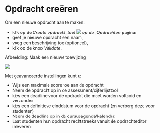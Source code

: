 # Opdracht creëren

Om een nieuwe opdracht aan te maken:

* klik op de _Create opdracht\_tool_ ![](../../.gitbook/assets/graphics65%20%283%29.png) _op de \_Opdrachten_ pagina:
* geef je nieuwe opdracht een naam,
* voeg een beschrijving toe \(optioneel\),
* klik op de knop _Validate_.

Afbeelding: Maak een nieuwe toewijzing

![](../../.gitbook/assets/graphics66%20%281%29.png)

Met geavanceerde instellingen kunt u:

* Wijs een maximale score toe aan de opdracht
* Neem de opdracht op in de assessment/cijferlijsttool
* kies een deadline voor de opdracht die moet worden voltooid en verzonden
* kies een definitieve einddatum voor de opdracht \(en verberg deze voor studenten\)
* Neem de deadline op in de cursusagenda/kalender.
* Laat studenten hun opdracht rechtstreeks vanuit de opdrachteditor inleveren

